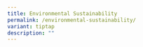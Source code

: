 ```yaml
---
title: Environmental Sustainability
permalink: /environmental-sustainability/
variant: tiptap
description: ""
---
```

